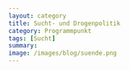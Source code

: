 ```yaml
---
layout: category
title: Sucht- und Drogenpolitik
category: Programmpunkt
tags: [Sucht]
summary: 
image: /images/blog/suende.png
---
```

